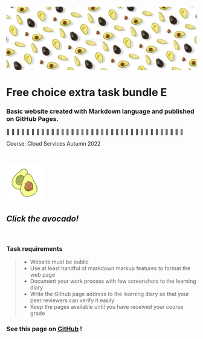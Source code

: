 ![avocado-banner](img/avocado-banner.jpeg)

# Free choice extra task bundle E

### Basic website created with Markdown language and published on GitHub Pages.  

🥑 🥑 🥑 🥑 🥑 🥑 🥑 🥑 🥑 🥑 🥑 🥑 🥑 🥑 🥑 🥑 🥑 🥑 🥑 🥑 🥑 🥑 🥑 🥑 🥑 🥑 🥑 🥑 🥑 🥑 🥑 🥑 🥑 🥑 🥑 🥑

Course: Cloud Services
Autumn 2022


&nbsp;

[![avocado-button](img/avocado.png)](avocado-pasta-recipe.md) 

## *Click the avocado!*

&nbsp;

### Task requirements
> 
> - Website must be public
> - Use at least handful of markdown markup features to format the web page
> - Document your work process with few screenshots to the learning diary
> - Write the Github page address to the learning diary so that your peer reviewers can verify it easily
> - Keep the pages available until you have received your course grade
>
>  

### See this page on **[GitHub](https://github.com/nennahanninen/markdown-website.git)** !
